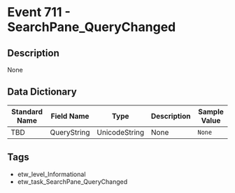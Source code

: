 # Event 711 - SearchPane_QueryChanged

## Description
None

## Data Dictionary
|Standard Name|Field Name|Type|Description|Sample Value|
|---|---|---|---|---|
|TBD|QueryString|UnicodeString|None|`None`|

## Tags
* etw_level_Informational
* etw_task_SearchPane_QueryChanged